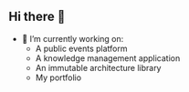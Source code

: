 ## Hi there 👋

- 🔭 I’m currently working on:
  - A public events platform
  - A knowledge management application
  - An immutable architecture library
  - My portfolio

